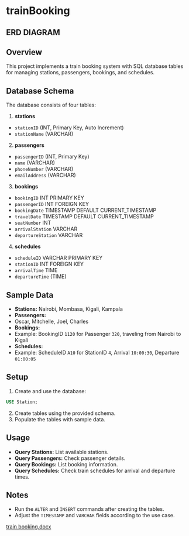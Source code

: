 # trainBooking
## ERD DIAGRAM
## Overview
This project implements a train booking system with SQL database tables for managing stations, passengers, bookings, and schedules.

## Database Schema
The database consists of four tables:

1. **stations**
- `stationID` (INT, Primary Key, Auto Increment)
- `stationName` (VARCHAR)

2. **passengers**
- `passengerID` (INT, Primary Key)
- `name` (VARCHAR)
- `phoneNumber` (VARCHAR)
- `emailAddress` (VARCHAR)

3. **bookings**
- `bookingID` INT PRIMARY KEY
- `passengerID` INT FOREIGN KEY
- `bookingDate` TIMESTAMP DEFAULT CURRENT_TIMESTAMP
- `travelDate` TIMESTAMP DEFAULT CURRENT_TIMESTAMP
- `seatNumber` INT
- `arrivalStation` VARCHAR
- `departureStation` VARCHAR

4. **schedules**
- `scheduleID` VARCHAR PRIMARY KEY
- `stationID` INT FOREIGN KEY
- `arrivalTime` TIME
- `departureTime` (TIME)

## Sample Data
- **Stations:** Nairobi, Mombasa, Kigali, Kampala
- **Passengers:**
- Oscar, Mitchelle, Joel, Charles
- **Bookings:**
- Example: BookingID `1120` for Passenger `320`, traveling from Nairobi to Kigali
- **Schedules:**
- Example: ScheduleID `A10` for StationID `4`, Arrival `10:00:30`, Departure `01:00:05`

## Setup
1. Create and use the database:
```sql
USE Station;
```
2. Create tables using the provided schema.
3. Populate the tables with sample data.

## Usage
- **Query Stations:** List available stations.
- **Query Passengers:** Check passenger details.
- **Query Bookings:** List booking information.
- **Query Schedules:** Check train schedules for arrival and departure times.

## Notes
- Run the `ALTER` and `INSERT` commands after creating the tables.
- Adjust the `TIMESTAMP` and `VARCHAR` fields according to the use case.


[train booking.docx](https://github.com/user-attachments/files/18378218/train.booking.docx)
